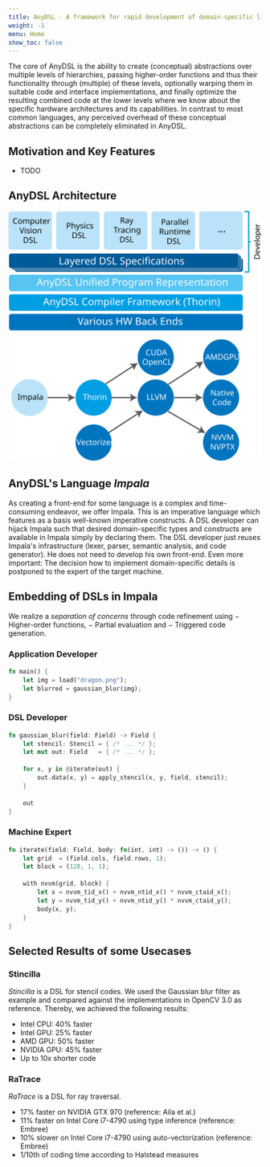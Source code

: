```yaml
---
title: AnyDSL - A framework for rapid development of domain-specific libraries
weight: -1
menu: Home
show_toc: false
---
```


The core of AnyDSL is the ability to create (conceptual) abstractions over multiple levels of hierarchies, passing higher-order functions and thus their functionality through (multiple) of these levels, optionally warping them in suitable code and interface implementations, and finally optimize the resulting combined code at the lower levels where we know about the specific hardware architectures and its capabilities.
In contrast to most common languages, any perceived overhead of these conceptual abstractions can be completely eliminated in AnyDSL.

## Motivation and Key Features

- TODO

## AnyDSL Architecture

![AnyDSL Architecture](images/anydsl-architecture.svg)

## AnyDSL's Language *Impala*

As creating a front-end for some language is a complex and time-consuming endeavor, we offer Impala.
This is an imperative language which features as a basis well-known imperative constructs.
A DSL developer can hijack Impala such that desired domain-specific types and constructs are available in Impala simply by declaring them.
The DSL developer just reuses Impala's infrastructure (lexer, parser, semantic analysis, and code generator).
He does not need to develop his own front-end.
Even more important:
The decision how to implement domain-specific details is postponed to the expert of the target machine.

## Embedding of DSLs in Impala

We realize a *separation of concerns* through code refinement using
− Higher-order functions,
− Partial evaluation and
− Triggered code generation.

### Application Developer

```rust
fn main() {
    let img = load("dragon.png");
    let blurred = gaussian_blur(img);
}
```

### DSL Developer

```rust
fn gaussian_blur(field: Field) -> Field {
    let stencil: Stencil = { /* ... */ };
    let mut out: Field   = { /* ... */ };

    for x, y in @iterate(out) {
        out.data(x, y) = apply_stencil(x, y, field, stencil);
    }

    out
}
```

### Machine Expert

```rust
fn iterate(field: Field, body: fn(int, int) -> ()) -> () {
    let grid  = (field.cols, field.rows, 1);
    let block = (128, 1, 1);

    with nvvm(grid, block) {
        let x = nvvm_tid_x() + nvvm_ntid_x() * nvvm_ctaid_x();
        let y = nvvm_tid_y() + nvvm_ntid_y() * nvvm_ctaid_y();
        body(x, y);
    }
}
```

## Selected Results of some Usecases

### Stincilla

*Stincilla* is a DSL for stencil codes. We used the Gaussian blur filter as example and compared against the implementations in OpenCV 3.0 as reference.
Thereby, we achieved the following results:
- Intel CPU: 40% faster
- Intel GPU: 25% faster
- AMD GPU: 50% faster
- NVIDIA GPU: 45% faster
- Up to 10x shorter code

### RaTrace

*RaTrace* is a DSL for ray traversal.
- 17% faster on NVIDIA GTX 970 (reference: Aila et al.)
- 11% faster on Intel Core i7-4790 using type inference (reference: Embree)
- 10% slower on Intel Core i7-4790 using auto-vectorization (reference: Embree)
- 1/10th of coding time according to Halstead measures
